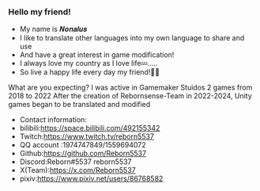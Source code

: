### Hello my friend!<br/>

- My name is 𝑵𝒐𝒏𝒂𝒍𝒖𝒔
- I like to translate other languages into my own language to share and use
- And have a great interest in game modification!
- I always love my country as I love life💤.....
- So live a happy life every day my friend!👀👋 

What are you expecting?
I was active in Gamemaker Stuidos 2 games from 2018 to 2022
After the creation of Rebornsense-Team in 2022-2024, Unity games began to be translated and modified

- Contact information:
- bilibili:https://space.bilibili.com/492155342
- Twitch:https://www.twitch.tv/reborn5537
- QQ account :1974747849/1559694072
- Github:https://github.com/Reborn5537
- Discord:Reborn#5537 reborn5537
- X(Team):https://x.com/Reborn5537
- pixiv:https://www.pixiv.net/users/86768582